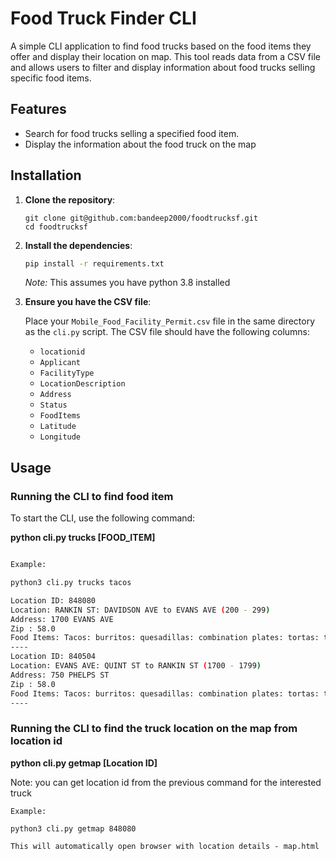 # Food Truck Finder CLI

A simple CLI application to find food trucks based on the food items they offer and display their location on map. This tool reads data from a CSV file and allows users to filter and display information about food trucks selling specific food items.

## Features

- Search for food trucks selling a specified food item.
- Display the information about the food truck on the map



## Installation

1. **Clone the repository**:

    ```
    git clone git@github.com:bandeep2000/foodtrucksf.git
    cd foodtrucksf
    ```

2. **Install the dependencies**:

    ```sh
    pip install -r requirements.txt
    ```
    *Note:* This assumes you have python 3.8 installed

3. **Ensure you have the CSV file**:

    Place your `Mobile_Food_Facility_Permit.csv` file in the same directory as the `cli.py` script. The CSV file should have the following columns:
    - `locationid`
    - `Applicant`
    - `FacilityType`
    - `LocationDescription`
    - `Address`
    - `Status`
    - `FoodItems`
    - `Latitude`
    - `Longitude`

## Usage

### Running the CLI to find food item

To start the CLI, use the following command:

**python cli.py trucks [FOOD_ITEM]**

```sh

Example:

python3 cli.py trucks tacos

Location ID: 848080
Location: RANKIN ST: DAVIDSON AVE to EVANS AVE (200 - 299)
Address: 1700 EVANS AVE
Zip : 58.0
Food Items: Tacos: burritos: quesadillas: combination plates: tortas: tostadas
----
Location ID: 840504
Location: EVANS AVE: QUINT ST to RANKIN ST (1700 - 1799)
Address: 750 PHELPS ST
Zip : 58.0
Food Items: Tacos: burritos: quesadillas: combination plates: tortas: tostadas
----

```
### Running the CLI to find the truck location on the map from location id
**python cli.py getmap [Location ID]**

Note: you can get location id from the previous command for the interested truck

```
Example:

python3 cli.py getmap 848080

This will automatically open browser with location details - map.html

```

